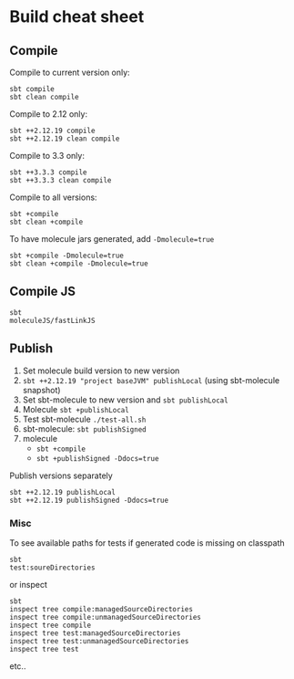 # Build cheat sheet


## Compile

Compile to current version only:

    sbt compile
    sbt clean compile

Compile to 2.12 only:

    sbt ++2.12.19 compile
    sbt ++2.12.19 clean compile

Compile to 3.3 only:

    sbt ++3.3.3 compile
    sbt ++3.3.3 clean compile

Compile to all versions:

    sbt +compile
    sbt clean +compile

To have molecule jars generated, add `-Dmolecule=true`

    sbt +compile -Dmolecule=true
    sbt clean +compile -Dmolecule=true
      

## Compile JS

    sbt
    moleculeJS/fastLinkJS


## Publish

1) Set molecule build version to new version
2) `sbt ++2.12.19 "project baseJVM" publishLocal` (using sbt-molecule snapshot)
3) Set sbt-molecule to new version and `sbt publishLocal`
4) Molecule `sbt +publishLocal`
5) Test sbt-molecule `./test-all.sh`
6) sbt-molecule: `sbt publishSigned`
7) molecule
   - `sbt +compile`
   - `sbt +publishSigned -Ddocs=true`



Publish versions separately

    sbt ++2.12.19 publishLocal
    sbt ++2.12.19 publishSigned -Ddocs=true


### Misc

To see available paths for tests if generated code is missing on classpath

    sbt
    test:soureDirectories

or inspect

    sbt
    inspect tree compile:managedSourceDirectories
    inspect tree compile:unmanagedSourceDirectories
    inspect tree compile
    inspect tree test:managedSourceDirectories
    inspect tree test:unmanagedSourceDirectories
    inspect tree test
                     
etc..
                 